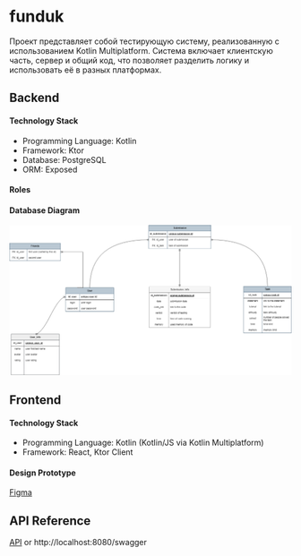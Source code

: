
# funduk

Проект представляет собой тестирующую систему, реализованную с использованием Kotlin Multiplatform. Система включает клиентскую часть, сервер и общий код, что позволяет разделить логику и использовать её в разных платформах.
## Backend

#### Technology Stack
- Programming Language: Kotlin
- Framework: Ktor
- Database: PostgreSQL
- ORM: Exposed

#### Roles

#### Database Diagram

![Database Diagram](/images/diagram.png)
## Frontend

#### Technology Stack
- Programming Language: Kotlin (Kotlin/JS via Kotlin Multiplatform)
- Framework: React, Ktor Client

#### Design Prototype

[Figma](https://www.figma.com/design/M9TR2k9xhBSGOADXkkEMxV/PC?node-id=0-1&t=iBpw1mR7k9AZp8R3-1)
## API Reference

[API](/documentation/API.md)
or
http://localhost:8080/swagger
